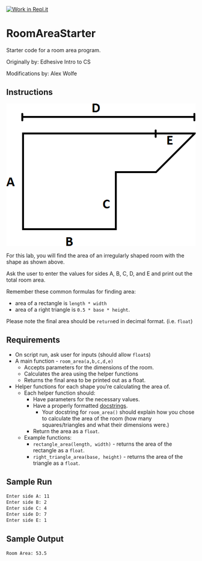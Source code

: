 [![Work in Repl.it](https://classroom.github.com/assets/work-in-replit-14baed9a392b3a25080506f3b7b6d57f295ec2978f6f33ec97e36a161684cbe9.svg)](https://classroom.github.com/online_ide?assignment_repo_id=3760174&assignment_repo_type=AssignmentRepo)
# RoomAreaStarter

Starter code for a room area program.

Originally by: Edhesive Intro to CS

Modifications by: Alex Wolfe

## Instructions

![Room Diagram](room.png "Room Diagram")

For this lab, you will find the area of an irregularly shaped room with the shape as shown above.

Ask the user to enter the values for sides A, B, C, D, and E and print out the total room area.

Remember these common formulas for finding area:
*   area of a rectangle is `length * width`
*   area of a right triangle is `0.5 * base * height`.

Please note the final area should be `return`ed in decimal format. (i.e. `float`)


## Requirements
*   On script run, ask user for inputs (should allow `float`s)
*   A main function - `room_area(a,b,c,d,e)`
    *   Accepts parameters for the dimensions of the room.
    *   Calculates the area using the helper functions
    *   Returns the final area to be printed out as a float.
*   Helper functions for each shape you’re calculating the area of.
    *   Each helper function should:
        *   Have parameters for the necessary values.
        *   Have a properly formatted [docstrings](https://www.python.org/dev/peps/pep-0257/).
            *   Your docstring for `room_area()` should explain how you chose to calculate the area of the room (how many squares/triangles and what their dimensions were.)
        *   Return the area as a `float`.
    *   Example functions:
        *   `rectangle_area(length, width)` -  returns the area of the rectangle as a `float`.
        *   `right_triangle_area(base, height)` - returns the area of the triangle as a `float`.


## Sample Run

```
Enter side A: 11
Enter side B: 2
Enter side C: 4
Enter side D: 7
Enter side E: 1
```

## Sample Output

```
Room Area: 53.5
```
